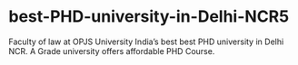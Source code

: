 # best-PHD-university-in-Delhi-NCR5
Faculty of law at OPJS University India’s best best PHD university in Delhi NCR. A Grade university offers affordable PHD Course.
